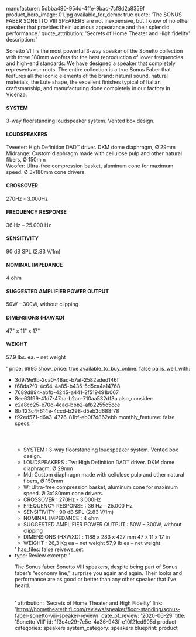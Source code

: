 manufacturer: 5dbba480-954d-4ffe-9bac-7cf8d2a8359f
product_hero_image: 01.jpg
available_for_demo: true
quote: 'The SONUS FABER SONETTO VIII SPEAKERS are not inexpensive, but I know of no other speaker that provides their luxurious appearance and their splendid performance.'
quote_attribution: 'Secrets of Home Theater and High fidelity'
description: '<p>Sonetto VIII is the most powerful 3-way speaker of the Sonetto collection with three 180mm woofers for the best reproduction of lower frequencies and high-end standards. We have designed a speaker that completely represents our roots. The entire collection is a true Sonus Faber that features all the iconic elements of the brand: natural sound, natural materials, the Lute shape, the excellent finishes typical of Italian craftsmanship, and manufacturing done completely in our factory in Vicenza.</p><h4>SYSTEM</h4><p>3-way floorstanding loudspeaker system. Vented box design.</p><h4>LOUDSPEAKERS</h4><p>Tweeter: High Definition DAD™ driver. DKM dome diaphragm, Ø 29mm<br>Midrange: Custom diaphragm made with cellulose pulp and other natural fibers, Ø 150mm<br>Woofer: Ultra-free compression basket, aluminum cone for maximum speed. Ø 3x180mm cone drivers.</p><h4>CROSSOVER</h4><p>270Hz - 3.000Hz</p><h4>FREQUENCY RESPONSE</h4><p>36 Hz – 25.000 Hz</p><h4>SENSITIVITY</h4><p>90 dB SPL (2.83 V/1m)</p><h4>NOMINAL IMPEDANCE</h4><p>4 ohm</p><h4>SUGGESTED AMPLIFIER POWER OUTPUT</h4><p>50W – 300W, without clipping</p><h4>DIMENSIONS (HXWXD)</h4><p>47" x 11" x 17"</p><h4>WEIGHT</h4><p>57.9 Ibs. ea. – net weight</p>'
price: 6995
show_price: true
available_to_buy_online: false
pairs_well_with:
  - 3d979e9b-2ca0-48ad-b7af-2582aded146f
  - f68da2f0-4c64-4a85-b435-5d5ca4a14768
  - 7689d894-abfb-4245-a441-2f519491b067
  - 8ee63f99-41d7-47aa-b2ac-710aa532df3a
also_consider:
  - c2a8cc25-e70c-4cad-bbb2-afb2255c5cce
  - 8bff23c4-614e-4ccd-b298-d5eb3d688f78
  - f92ed571-d6a3-4776-81bf-eb0f7d862ebb
monthly_featuree: false
specs: '<h4><br></h4><ul><li>SYSTEM : 3-way floorstanding loudspeaker system. Vented box design.<br></li><li>LOUDSPEAKERS : Tw: High Definition DAD™ driver. DKM dome diaphragm, Ø 29mm<br></li><li>Md: Custom diaphragm made with cellulose pulp and other natural fibers, Ø 150mm<br></li><li>W: Ultra-free compression basket, aluminum cone for maximum speed. Ø 3x180mm cone drivers.<br></li><li>CROSSOVER : 270Hz - 3.000Hz<br></li><li>FREQUENCY RESPONSE : 36 Hz – 25.000 Hz<br></li><li>SENSITIVITY : 90 dB SPL (2.83 V/1m)<br></li><li>NOMINAL IMPEDANCE : 4 ohm<br></li><li>SUGGESTED AMPLIFIER POWER OUTPUT : 50W – 300W, without clipping<br></li><li>DIMENSIONS (HXWXD) : 1188 x 283 x 427 mm 47 x 11 x 17 in<br></li><li>WEIGHT : 26,3 Kg ea – net weight 57,9 Ib ea – net weight<br></li></ul>'
has_files: false
reivews_set:
  -
    type: Review
    excerpt: '<p>The Sonus faber Sonetto VIII speakers, despite being part of Sonus faber’s “economy line,” surprise you again and again. Their looks and performance are as good or better than any other speaker that I’ve heard.<br><br></p>'
    attribution: 'Secrets of Home Theater and High Fidelity'
    link: 'https://hometheaterhifi.com/reviews/speaker/floor-standing/sonus-faber-sonetto-viii-speaker-review/'
    date_of_review: '2020-06-29'
title: 'Sonetto VIII'
id: 1f3c4e29-7e5e-4a36-943f-e10f21cd905d
product-categories: speakers
system_category: speakers
blueprint: product
